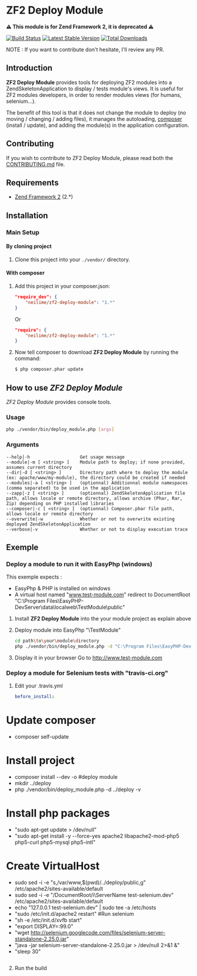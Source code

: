ZF2 Deploy Module
=======

__⚠️ This module is for Zend Framework 2, it is deprecated ⚠️__ 

[![Build Status](https://travis-ci.org/neilime/zf2-deploy-module.png?branch=master)](https://travis-ci.org/neilime/zf2-deploy-module)
[![Latest Stable Version](https://poser.pugx.org/neilime/zf2-deploy-module/v/stable.png)](https://packagist.org/packages/neilime/zf2-deploy-module)
[![Total Downloads](https://poser.pugx.org/neilime/zf2-deploy-module/downloads.png)](https://packagist.org/packages/neilime/zf2-deploy-module)

NOTE : If you want to contribute don't hesitate, I'll review any PR.

Introduction
------------

__ZF2 Deploy Module__ provides tools for deploying ZF2 modules into a ZendSkeletonApplication to display / tests module's views. 
It is useful for ZF2 modules developers, in order to render modules views (for humans, selenium...).

The benefit of this tool is that it does not change the module to deploy (no moving / changing / adding files), it manages the autoloading, [composer](http://getcomposer.org/) (install / update), and adding the module(s) in the application configuration.

Contributing
------------

If you wish to contribute to ZF2 Deploy Module, please read both the [CONTRIBUTING.md](CONTRIBUTING.md) file.

Requirements
------------

* [Zend Framework 2](https://github.com/zendframework/zf2) (2.*)

## Installation

### Main Setup

#### By cloning project

1. Clone this project into your `./vendor/` directory.

#### With composer

1. Add this project in your composer.json:

    ```json
    "require_dev": {
        "neilime/zf2-deploy-module": "1.*"
    }
    ```
    
    Or
    
    ```json
    "require": {
        "neilime/zf2-deploy-module": "1.*"
    }
    ```

2. Now tell composer to download __ZF2 Deploy Module__ by running the command:

    ```bash
    $ php composer.phar update
    ```
 
## How to use _ZF2 Deploy Module_

_ZF2 Deploy Module_ provides console tools.

### Usage

```bash
php ./vendor/bin/deploy_module.php [args]
```
    
### Arguments
    
    --help|-h                   Get usage message
    --module|-m [ <string> ] 	Module path to deploy; if none provided, assumes current directory
    --dir|-d [ <string> ]    	Directory path where to deploy the module (ex: apache/www/my-module), the directory could be created if needed
    --modules|-a [ <string> ]	(optionnal) Additionnal module namespaces (comma separated) to be used in the application
    --zapp|-z [ <string> ]   	(optionnal) ZendSkeletonApplication file path, allows locale or remote directory, allows archive (Phar, Rar, Zip) depending on PHP installed libraries
    --composer|-c [ <string> ]  (optionnal) Composer.phar file path, allows locale or remote directory
    --overwrite|-w 				Whether or not to overwrite existing deployed ZendSkeletonApplication
    --verbose|-v 				Whether or not to display execution trace
    
## Exemple
 
### Deploy a module to run it with EasyPhp (windows)
 
This exemple expects :  
- EasyPhp & PHP is installed on windows
- A virtual host named "www.test-module.com" redirect to DocumentRoot "C:\Program Files\EasyPHP-DevServer\data\localweb\TestModule\public"

1. Install __ZF2 Deploy Module__ into the your module project as explain above

2. Deploy module into EasyPhp "\TestModule"
    ```bash
    cd path\to\your\module\directory
    php ./vendor/bin/deploy_module.php -d "C:\Program Files\EasyPHP-DevServer\data\localweb\TestModule" -v
    ```
    
3. Display it in your browser 
    Go to http://www.test-module.com
 
### Deploy a module for Selenium tests with "travis-ci.org"
 
1. Edit your .travis.yml
    ```yml
    before_install:
# Update composer
 - composer self-update
# Install project
 - composer install --dev -o
#deploy module
 - mkdir ../deploy
 - php ./vendor/bin/deploy_module.php -d ../deploy -v
# Install php packages
 - "sudo apt-get update > /dev/null"
 - "sudo apt-get install -y --force-yes apache2 libapache2-mod-php5 php5-curl php5-mysql php5-intl"
# Create VirtualHost
 - sudo sed -i -e "s,/var/www,$(pwd)/../deploy/public,g" /etc/apache2/sites-available/default
 - sudo sed -i -e "/DocumentRoot/i\ServerName test-selenium.dev" /etc/apache2/sites-available/default
 - echo "127.0.0.1 test-selenium.dev" | sudo tee -a /etc/hosts
 - "sudo /etc/init.d/apache2 restart"
#Run selenium
 - "sh -e /etc/init.d/xvfb start"
 - "export DISPLAY=:99.0"
 - "wget http://selenium.googlecode.com/files/selenium-server-standalone-2.25.0.jar"
 - "java -jar selenium-server-standalone-2.25.0.jar > /dev/null 2>&1 &"
 - "sleep 30"
    ```

2. Run the build
